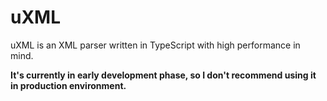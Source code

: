 # uXML

uXML is an XML parser written in TypeScript with high performance in mind.

**It's currently in early development phase, so I don't recommend using it in production
environment.**
